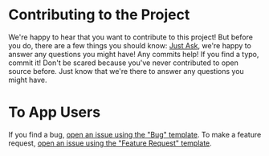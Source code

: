 # Contributing to the Project
We're happy to hear that you want to contribute to this project! But before you do, there are a few things you should know:
[Just Ask](https://dontasktoask.com/), we're happy to answer any questions you might have!
Any commits help! If you find a typo, commit it! Don't be scared because you've never contributed to open source before. Just know that we're there to answer any questions you might have.


# To App Users
If you find a bug, [open an issue using the "Bug" template](https://github.com/Zachinquarantine/airband-app/issues/new).
To make a feature request, [open an issue using the "Feature Request" template](https://github.com/Zachinquarantine/airband-app/issues/new).
